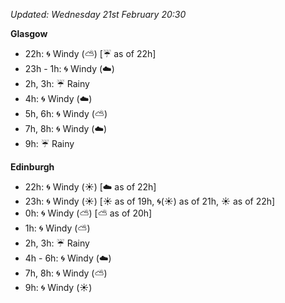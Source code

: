 *Updated: Wednesday 21st February 20:30*

**Glasgow**

* 22h: :cyclone: Windy (:partly_sunny:) [:umbrella: as of 22h]
* 23h - 1h: :cyclone: Windy (:cloud:)
* 2h, 3h: :umbrella: Rainy
* 4h: :cyclone: Windy (:cloud:)
* 5h, 6h: :cyclone: Windy (:partly_sunny:)
* 7h, 8h: :cyclone: Windy (:cloud:)
* 9h: :umbrella: Rainy

**Edinburgh**

* 22h: :cyclone: Windy (:sunny:) [:cloud: as of 22h]
* 23h: :cyclone: Windy (:sunny:) [:sunny: as of 19h, :cyclone:(:sunny:) as of 21h, :sunny: as of 22h]
* 0h: :cyclone: Windy (:partly_sunny:) [:partly_sunny: as of 20h]
* 1h: :cyclone: Windy (:partly_sunny:)
* 2h, 3h: :umbrella: Rainy
* 4h - 6h: :cyclone: Windy (:cloud:)
* 7h, 8h: :cyclone: Windy (:partly_sunny:)
* 9h: :cyclone: Windy (:sunny:)
